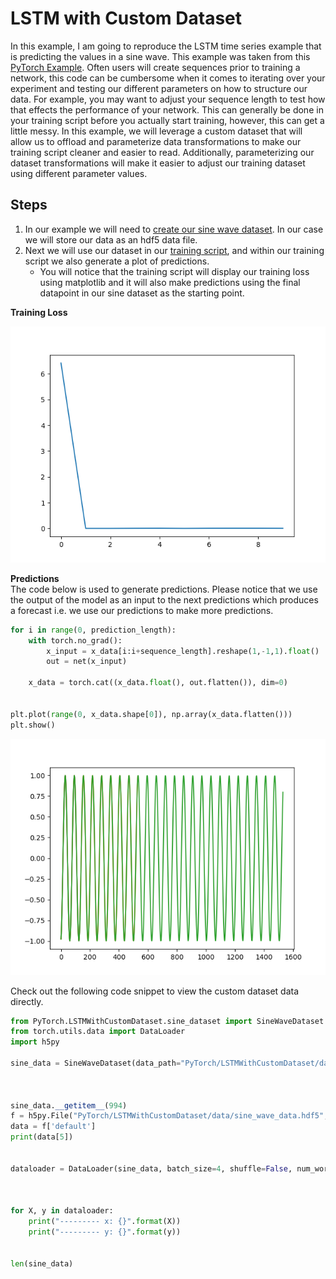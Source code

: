 # LSTM with Custom Dataset

In this example, I am going to reproduce the LSTM time series example that is predicting the values in a sine wave. This example was taken from this [PyTorch Example](https://github.com/pytorch/examples/blob/master/time_sequence_prediction/train.py). Often users will create sequences prior to training a network, this code can be cumbersome when it comes to iterating over your experiment and testing our different parameters on how to structure our data. For example, you may want to adjust your sequence length to test how that effects the performance of your network. This can generally be done in your training script before you actually start training, however, this can get a little messy. In this example, we will leverage a custom dataset that will allow us to offload and parameterize data transformations to make our training script cleaner and easier to read. Additionally, parameterizing our dataset transformations will make it easier to adjust our training dataset using different parameter values. 


## Steps
1. In our example we will need to [create our sine wave dataset](create_dataset.py). In our case we will store our data as an hdf5 data file. 
1. Next we will use our dataset in our [training script](train.py), and within our training script we also generate a plot of predictions. 
    - You will notice that the training script will display our training loss using matplotlib and it will also make predictions using the final datapoint in our sine dataset as the starting point. 


**Training Loss**

![](training_loss.png)

**Predictions**  
The code below is used to generate predictions. Please notice that we use the output of the model as an input to the next predictions which produces a forecast i.e. we use our predictions to make more predictions.  
```python
for i in range(0, prediction_length):
    with torch.no_grad():
        x_input = x_data[i:i+sequence_length].reshape(1,-1,1).float()
        out = net(x_input)

    x_data = torch.cat((x_data.float(), out.flatten()), dim=0)


plt.plot(range(0, x_data.shape[0]), np.array(x_data.flatten()))
plt.show()
```

![](predictions.png)



Check out the following code snippet to view the custom dataset data directly. 
```python
from PyTorch.LSTMWithCustomDataset.sine_dataset import SineWaveDataset
from torch.utils.data import DataLoader
import h5py

sine_data = SineWaveDataset(data_path="PyTorch/LSTMWithCustomDataset/data/sine_wave_data.hdf5")



sine_data.__getitem__(994)
f = h5py.File("PyTorch/LSTMWithCustomDataset/data/sine_wave_data.hdf5", 'r')
data = f['default']
print(data[5])


dataloader = DataLoader(sine_data, batch_size=4, shuffle=False, num_workers=2)



for X, y in dataloader:
    print("--------- x: {}".format(X))
    print("--------- y: {}".format(y))


len(sine_data)

```
